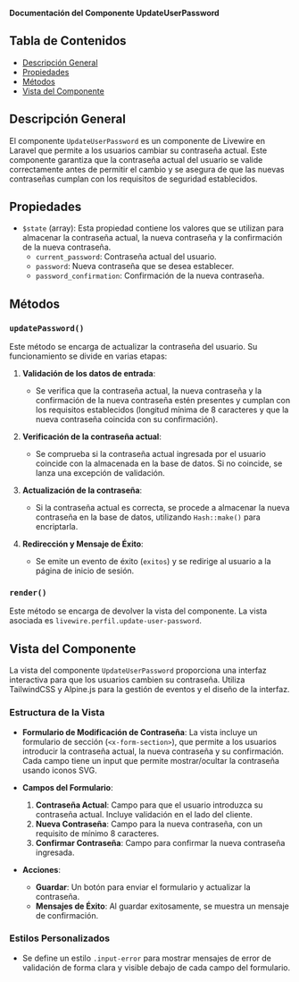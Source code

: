 **Documentación del Componente UpdateUserPassword**

## Tabla de Contenidos
- [Descripción General](#descripción-general)
- [Propiedades](#propiedades)
- [Métodos](#métodos)
- [Vista del Componente](#vista-del-componente)

## Descripción General
El componente `UpdateUserPassword` es un componente de Livewire en Laravel que permite a los usuarios cambiar su contraseña actual. Este componente garantiza que la contraseña actual del usuario se valide correctamente antes de permitir el cambio y se asegura de que las nuevas contraseñas cumplan con los requisitos de seguridad establecidos.

## Propiedades

- `$state` (array): Esta propiedad contiene los valores que se utilizan para almacenar la contraseña actual, la nueva contraseña y la confirmación de la nueva contraseña.
  - `current_password`: Contraseña actual del usuario.
  - `password`: Nueva contraseña que se desea establecer.
  - `password_confirmation`: Confirmación de la nueva contraseña.

## Métodos

### `updatePassword()`
Este método se encarga de actualizar la contraseña del usuario. Su funcionamiento se divide en varias etapas:

1. **Validación de los datos de entrada**:
   - Se verifica que la contraseña actual, la nueva contraseña y la confirmación de la nueva contraseña estén presentes y cumplan con los requisitos establecidos (longitud mínima de 8 caracteres y que la nueva contraseña coincida con su confirmación).

2. **Verificación de la contraseña actual**:
   - Se comprueba si la contraseña actual ingresada por el usuario coincide con la almacenada en la base de datos. Si no coincide, se lanza una excepción de validación.

3. **Actualización de la contraseña**:
   - Si la contraseña actual es correcta, se procede a almacenar la nueva contraseña en la base de datos, utilizando `Hash::make()` para encriptarla.

4. **Redirección y Mensaje de Éxito**:
   - Se emite un evento de éxito (`exitos`) y se redirige al usuario a la página de inicio de sesión.

### `render()`
Este método se encarga de devolver la vista del componente. La vista asociada es `livewire.perfil.update-user-password`.

## Vista del Componente

La vista del componente `UpdateUserPassword` proporciona una interfaz interactiva para que los usuarios cambien su contraseña. Utiliza TailwindCSS y Alpine.js para la gestión de eventos y el diseño de la interfaz.

### Estructura de la Vista

- **Formulario de Modificación de Contraseña**:
  La vista incluye un formulario de sección (`<x-form-section>`), que permite a los usuarios introducir la contraseña actual, la nueva contraseña y su confirmación. Cada campo tiene un input que permite mostrar/ocultar la contraseña usando iconos SVG.

- **Campos del Formulario**:
  1. **Contraseña Actual**: Campo para que el usuario introduzca su contraseña actual. Incluye validación en el lado del cliente.
  2. **Nueva Contraseña**: Campo para la nueva contraseña, con un requisito de mínimo 8 caracteres.
  3. **Confirmar Contraseña**: Campo para confirmar la nueva contraseña ingresada.

- **Acciones**:
  - **Guardar**: Un botón para enviar el formulario y actualizar la contraseña.
  - **Mensajes de Éxito**: Al guardar exitosamente, se muestra un mensaje de confirmación.

### Estilos Personalizados

- Se define un estilo `.input-error` para mostrar mensajes de error de validación de forma clara y visible debajo de cada campo del formulario.

